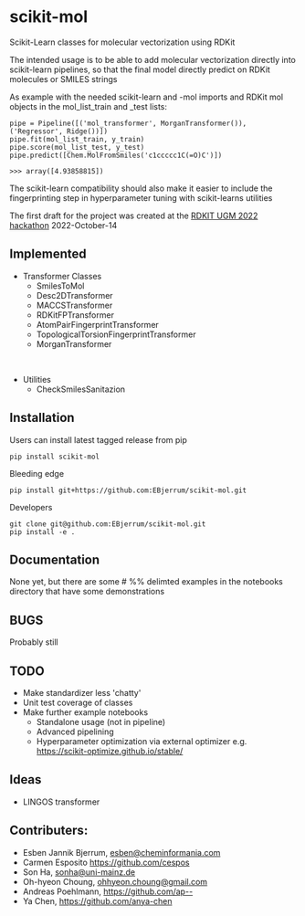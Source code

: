 # scikit-mol

Scikit-Learn classes for molecular vectorization using RDKit

The intended usage is to be able to add molecular vectorization directly into scikit-learn pipelines, so that the final model directly predict on RDKit molecules or SMILES strings

As example with the needed scikit-learn and -mol imports and RDKit mol objects in the mol_list_train and _test lists:

    pipe = Pipeline([('mol_transformer', MorganTransformer()), ('Regressor', Ridge())])
    pipe.fit(mol_list_train, y_train)
    pipe.score(mol_list_test, y_test)
    pipe.predict([Chem.MolFromSmiles('c1ccccc1C(=O)C')])

    >>> array([4.93858815])

The scikit-learn compatibility should also make it easier to include the fingerprinting step in hyperparameter tuning with scikit-learns utilities

The first draft for the project was created at the [RDKIT UGM 2022 hackathon](https://github.com/rdkit/UGM_2022) 2022-October-14


## Implemented
* Transformer Classes
    * SmilesToMol
    * Desc2DTransformer
    * MACCSTransformer
    * RDKitFPTransformer
    * AtomPairFingerprintTransformer
    * TopologicalTorsionFingerprintTransformer
    * MorganTransformer
<br>

* Utilities
    * CheckSmilesSanitazion

## Installation
Users can install latest tagged release from pip

    pip install scikit-mol

Bleeding edge

    pip install git+https://github.com:EBjerrum/scikit-mol.git

Developers 

    git clone git@github.com:EBjerrum/scikit-mol.git
    pip install -e .

## Documentation
None yet, but there are some # %% delimted examples in the notebooks directory that have some demonstrations

## BUGS
Probably still


## TODO
* Make standardizer less 'chatty'
* Unit test coverage of classes
* Make further example notebooks
    * Standalone usage (not in pipeline)
    * Advanced pipelining
    * Hyperparameter optimization via external optimizer e.g. https://scikit-optimize.github.io/stable/

## Ideas
* LINGOS transformer


## Contributers:
* Esben Jannik Bjerrum, esben@cheminformania.com
* Carmen Esposito https://github.com/cespos
* Son Ha, sonha@uni-mainz.de
* Oh-hyeon Choung, ohhyeon.choung@gmail.com
* Andreas Poehlmann, https://github.com/ap--
* Ya Chen, https://github.com/anya-chen
